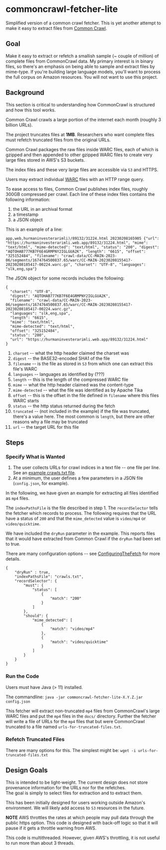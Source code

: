 # commoncrawl-fetcher-lite
Simplified version of a common crawl fetcher.
This is yet another attempt to make it easy to extract files from 
[Common Crawl](https://commoncrawl.org/).

## Goal
Make it easy to extract or refetch a smallish sample (~ couple of million) of complete files from CommonCrawl data.
My primary interest is in binary files, so there's an emphasis on being able to sample
and extract files by mime-type.  If you're building large language models, you'll
want to process the full corpus on Amazon resources.  You will not want to use this project.

## Background
This section is critical to understanding how CommonCrawl is structured and
how this tool works.

Common Crawl crawls a large portion of the internet each month (roughly 3 billion URLs).

The project truncates files at **1MB**. Researchers who want complete files must refetch
truncated files from the original URLs.

Common Crawl packages the raw files inside WARC files, each of which is gzipped and then 
appended to other gzipped WARC files to create very large files stored in AWS's S3 buckets.

The index files and these very large files are accessible via `S3` and HTTPS.

Users may extract individual [WARC](https://en.wikipedia.org/wiki/Web_ARChive) files with an HTTP range query.

To ease access to files, Common Crawl publishes index files, roughly 300GB compressed per crawl.
Each line of these index files contains the following information:

 1. the URL in an archival format
 2. a timestamp
 3. a JSON object

This is an example of a line:
```
app,web,hurmaninvesterarimli)/89132/31224.html 20230208165905 {"url": "https://hurmaninvesterarimli.web.app/89132/31224.html", "mime": "text/html", "mime-detected": "text/html", "status": "200", "digest": "AQTOHAB777KB7F6E4GRMPNY2IGLGUA2K", "length": "6615", "offset": "325152484", "filename": "crawl-data/CC-MAIN-2023-06/segments/1674764500837.65/warc/CC-MAIN-20230208155417-20230208185417-00224.warc.gz", "charset": "UTF-8", "languages": "slk,eng,spa"}
```

The JSON object for some records includes the following:
```
{
  "charset": "UTF-8",
  "digest": "AQTOHAB777KB7F6E4GRMPNY2IGLGUA2K",
  "filename": "crawl-data/CC-MAIN-2023-06/segments/1674764500837.65/warc/CC-MAIN-20230208155417-20230208185417-00224.warc.gz",
  "languages": "slk,eng,spa",
  "length": "6615",
  "mime": "text/html",
  "mime-detected": "text/html",
  "offset": "325152484",
  "status": "200",
  "url": "https://hurmaninvesterarimli.web.app/89132/31224.html"
}
```
1. `charset` -- what the http header claimed the charset was
2. `digest` -- the BASE32-encoded SHA1 of the file
3. `filename` -- is the file as stored in `S3` from which one can extract this file's WARC
4. `languages` -- languages as identified by (???)
5. `length` -- this is the length of the compressed WARC file
6. `mime` -- what the http header claimed was the content-type
7. `mime-detected` -- what the file was identified as by Apache Tika
8. `offset` -- this is the offset in the file defined in `filename` where this files WARC starts
9. `status` -- the http status returned during the fetch
10. `truncated` -- (not included in the example) if the file was truncated, there's a value here. The most common is `length`, but there are other reasons why a file may be truncated
11. `url` -- the target URL for this file

## Steps
### Specify What is Wanted
1. The user collects URLs for crawl indices in a text file -- one file per line. See an [example crawls.txt file](examples/crawls.txt).
2. At a minimum, the user defines a few parameters in a JSON file (`config.json`, for example).

In the following, we have given an example for extracting all files identified as `mp4` files. 

The `indexPathsFile` is the file described in step 1. The `recordSelector` tells
the fetcher which records to process.  The following requires that the URL have a status of `200`
and that the `mime_detected` value is `video/mp4` or `video/quicktime`.

We have included the `dryRun` parameter in the example.  This reports
files that it would have extracted from Common Crawl if the `dryRun` had been set to true.

There are many configuration options -- see [ConfiguringTheFetch](ConfiguringTheFetch.md) for more details.

```
{  
    "dryRun" : true,
    "indexPathsFile": "crawls.txt", 
    "recordSelector": {
        "must": {
            "status": [
                {
                    "match": "200"
                }
            ]
        },
        "should": {
            "mime_detected": [
                {
                    "match": "video/mp4"
                },
                {
                    "match": "video/quicktime"
                }
            ]
        }
    }
}
```

### Run the Code
Users must have Java (> 11) installed.

The commandline:
`java -jar commoncrawl-fetcher-lite-X.Y.Z.jar config.json`

This fetcher will extract non-truncated `mp4` files from CommonCrawl's large WARC files 
and put the `mp4` files in the `docs/` directory.  Further the fetcher
will write a file of URLs for the `mp4` files that but were CommonCrawl truncated
to a file named `urls-for-truncated-files.txt`.

### Refetch Truncated Files
There are many options for this.  The simplest might be:
`wget -i urls-for-truncated-files.txt`

## Design Goals
This is intended to be light-weight.  The current design does not store 
provenance information for the URLs nor for the refetches.  
The goal is simply to select files for extraction and to
extract them.

This has been initially designed for users working outside Amazon's environment. 
We will likely add access to `S3` resources in the future.

**NOTE**
AWS throttles the rates at which people may pull data through the public https option.
This code is designed with back-off logic so that it will pause if it gets a throttle warning from AWS.

This code is multithreaded.  However, given AWS's throttling, it is not useful to run more than about 3 threads.


